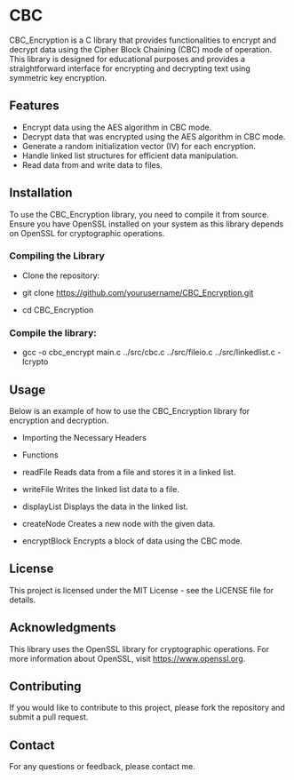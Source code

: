 # CBC
CBC_Encryption is a C library that provides functionalities to encrypt and decrypt data using the Cipher Block Chaining (CBC) mode of operation. This library is designed for educational purposes and provides a straightforward interface for encrypting and decrypting text using symmetric key encryption.

## Features
- Encrypt data using the AES algorithm in CBC mode.
- Decrypt data that was encrypted using the AES algorithm in CBC mode.
- Generate a random initialization vector (IV) for each encryption.
- Handle linked list structures for efficient data manipulation.
- Read data from and write data to files.

## Installation
To use the CBC_Encryption library, you need to compile it from source. Ensure you have OpenSSL installed on your system as this library depends on OpenSSL for cryptographic operations.

### Compiling the Library
- Clone the repository:

- git clone https://github.com/yourusername/CBC_Encryption.git
- cd CBC_Encryption

### Compile the library:

- gcc -o cbc_encrypt main.c ../src/cbc.c ../src/fileio.c ../src/linkedlist.c -lcrypto

## Usage
Below is an example of how to use the CBC_Encryption library for encryption and decryption.

- Importing the Necessary Headers
- Functions
- readFile
Reads data from a file and stores it in a linked list.

- writeFile
Writes the linked list data to a file.

- displayList
Displays the data in the linked list.

- createNode
Creates a new node with the given data.

- encryptBlock
Encrypts a block of data using the CBC mode.

## License
This project is licensed under the MIT License - see the LICENSE file for details.

## Acknowledgments
This library uses the OpenSSL library for cryptographic operations. For more information about OpenSSL, visit https://www.openssl.org.

## Contributing
If you would like to contribute to this project, please fork the repository and submit a pull request.

## Contact
For any questions or feedback, please contact me.

